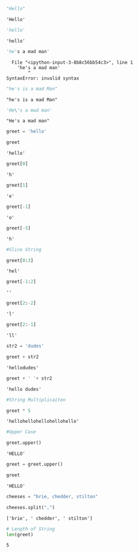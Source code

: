 ```python
"Hello"
```




    'Hello'




```python
'hello'
```




    'hello'




```python
'he's a mad man'
```


      File "<ipython-input-3-8b8c56bb54c3>", line 1
        'he's a mad man'
            ^
    SyntaxError: invalid syntax




```python
"he's is a mad Man"
```




    "he's is a mad Man"




```python
'He\'s a mad man'
```




    "He's a mad man"




```python
greet = 'hello'
```


```python
greet
```




    'hello'




```python
greet[0]
```




    'h'




```python
greet[1]
```




    'e'




```python
greet[-1]
```




    'o'




```python
greet[-5]
```




    'h'




```python
#Slice String
```


```python
greet[0:3]
```




    'hel'




```python
greet[-1:2]
```




    ''




```python
greet[2:-2]
```




    'l'




```python
greet[2:-1]
```




    'll'




```python
str2 = 'dudes'
```


```python
greet + str2
```




    'hellodudes'




```python
greet + ' '+ str2
```




    'hello dudes'




```python
#String Multiplicaiton
```


```python
greet * 5
```




    'hellohellohellohellohello'




```python
#Upper Case
```


```python
greet.upper()
```




    'HELLO'




```python
greet = greet.upper()
```


```python
greet
```




    'HELLO'




```python
cheeses = "brie, chedder, stilton"
```


```python
cheeses.split(",")
```




    ['brie', ' chedder', ' stilton']




```python
# Length of String
len(greet)
```




    5




```python

```
